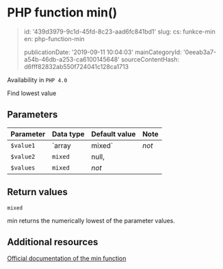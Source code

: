PHP function min()
==================

> id: '439d3979-9c1d-45fd-8c23-aad6fc841bd1'
> slug:
> 	cs: funkce-min
> 	en: php-function-min
> 
> publicationDate: '2019-09-11 10:04:03'
> mainCategoryId: '0eeab3a7-a54b-46db-a253-ca6100145648'
> sourceContentHash: d6fff82832ab550f724041c128ca1713

Availability in `PHP 4.0`

Find lowest value


Parameters
--------------

| Parameter | Data type | Default value | Note |
|-----|-----|-----|-----|
| `$value1` | `array|mixed` | *not* | |
| `$value2` | `mixed` | null, | | |
| `$values` | `mixed` | *not* | |


Return values
----------------

`mixed`

min returns the numerically lowest of the
parameter values.

Additional resources
------------

[Official documentation of the min function](https://www.php.net/manual/en/function.min.php)
